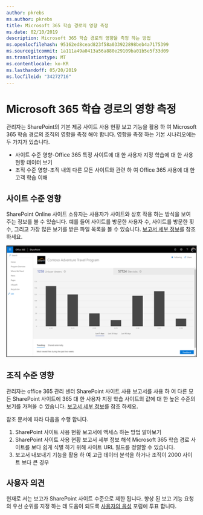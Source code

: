 ```yaml
---
author: pkrebs
ms.author: pkrebs
title: Microsoft 365 학습 경로의 영향 측정
ms.date: 02/10/2019
description: Microsoft 365 학습 경로의 영향을 측정 하는 방법
ms.openlocfilehash: 95162ed8cead823f58a033922898beb4a7175399
ms.sourcegitcommit: 1a111a49a0413a56a880e29109ba01b5e5f33d09
ms.translationtype: MT
ms.contentlocale: ko-KR
ms.lasthandoff: 05/20/2019
ms.locfileid: "34272716"
---
```

# <a name="measuring-impact-of-microsoft-365-learning-pathways"></a>Microsoft 365 학습 경로의 영향 측정

관리자는 SharePoint의 기본 제공 사이트 사용 현황 보고 기능을 활용 하 여 Microsoft 365 학습 경로의 조직의 영향을 측정 해야 합니다. 영향을 측정 하는 기본 시나리오에는 두 가지가 있습니다. 
- 사이트 수준 영향-Office 365 특정 사이트에 대 한 사용자 지정 학습에 대 한 사용 현황 데이터 보기 
- 조직 수준 영향-조직 내의 다른 모든 사이트와 관련 하 여 Office 365 사용에 대 한 고객 학습 이해

## <a name="site-level-impact"></a>사이트 수준 영향

SharePoint Online 사이트 소유자는 사용자가 사이트와 상호 작용 하는 방식을 보여 주는 정보를 볼 수 있습니다. 예를 들어 사이트를 방문한 사용자 수, 사이트를 방문한 횟수, 그리고 가장 많은 보기를 받은 파일 목록을 볼 수 있습니다. [보고서 세부 정보](https://support.office.com/article/view-usage-data-for-your-sharepoint-site-2fa8ddc2-c4b3-4268-8d26-a772dc55779e)를 참조 하세요. 

![cg-measureimpactreport-.png](media/cg-measureimpactreport.png)

## <a name="organization-level-impact"></a>조직 수준 영향
관리자는 office 365 관리 센터 SharePoint 사이트 사용 보고서를 사용 하 여 다른 모든 SharePoint 사이트에 365 대 한 사용자 지정 학습 사이트의 값에 대 한 높은 수준의 보기를 가져올 수 있습니다. [보고서 세부 정보](https://docs.microsoft.com/office365/admin/activity-reports/sharepoint-site-usage?view=o365-worldwide)를 참조 하세요.
 
참조 문서에 따라 다음을 수행 합니다. 
1. SharePoint 사이트 사용 현황 보고서에 액세스 하는 방법 알아보기 
2. SharePoint 사이트 사용 현황 보고서 세부 정보 해석 Microsoft 365 학습 경로 사이트를 보다 쉽게 식별 하기 위해 사이트 URL 필드를 정렬할 수 있습니다. 
3. 보고서 내보내기 기능을 활용 하 여 고급 데이터 분석을 하거나 조직이 2000 사이트 보다 큰 경우 

## <a name="feedback"></a>사용자 의견

현재로 서는 보고가 SharePoint 사이트 수준으로 제한 됩니다. 향상 된 보고 기능 요청의 우선 순위를 지정 하는 데 도움이 되도록 [사용자의 음성](https://microsoftteams.uservoice.com/forums/913429-learning-solutions) 포럼에 투표 합니다.   

